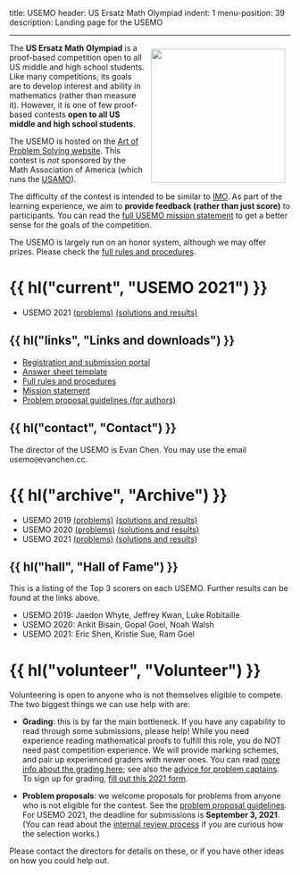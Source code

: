 title: USEMO
header: US Ersatz Math Olympiad
indent: 1
menu-position: 39
description: Landing page for the USEMO

---

<span style="float:right;padding:10px;">
<a href="static/usemo/usemo-logo.png">
<img width="240" src="static/usemo/usemo-logo.png" />
</a>
</span>

The **US Ersatz Math Olympiad** is a proof-based
competition open to all US middle and high school students.
Like many competitions, its goals are to
develop interest and ability in mathematics (rather than measure it).
However, it is one of few
proof-based contests **open to all US middle and high school students**.

The USEMO is hosted on the
[Art of Problem Solving website][aops-usemo].
This contest is *not* sponsored
by the Math Association of America
(which runs the [USAMO][usamo]).

The difficulty of the contest is intended to be similar to [IMO][imo].
As part of the learning experience,
we aim to **provide feedback (rather than just score)** to participants.
You can read the [full USEMO mission statement][mission]
to get a better sense for the goals of the competition.

The USEMO is largely run on an honor system, although we may offer prizes.
Please check the [full rules and procedures][rules].

# {{ hl("current", "USEMO 2021") }}

- USEMO 2021 [(problems)](exams/USEMO-2021.pdf) [(solutions and results)](exams/report-usemo-2021.pdf)

<!--
## {{ hl("schedule", "Schedule (for USEMO 2021)") }}

- Registration opens early October
	on [AoPS portal](https://aops.com/contests/usemo/).
	It remains open until end-of-day October 29 or when capacity is reached.
- Day I is Sat. **October 30 2021**, from 12:30pm ET to 5:00pm ET.
- Day II is Sun. **October 31 2021**, from 12:30pm ET to 5:00pm ET.

Additionally, an optional **test review**
will be held on **7pm ET** each day right after the exam.
I


<!--
## {{ hl("schedule", "Schedule (for USEMO 2021)") }}

- Registration opens early October
	on [AoPS portal](https://aops.com/contests/usemo/).
	It remains open until end-of-day October 29 or when capacity is reached.
- Day I is Sat. **October 30 2021**, from 12:30pm ET to 5:00pm ET.
- Day II is Sun. **October 31 2021**, from 12:30pm ET to 5:00pm ET.

Additionally, an optional **test review**
will be held on **7pm ET** each day right after the exam.
It will be hosted at [twitch.tv/vEnhance](https://twitch.tv/vEnhance).
The USEMO organizers will present solutions to all three problems
on that day and take any questions or comments from the live chat.
--> 

## {{ hl("links", "Links and downloads") }}

- [Registration and submission portal][aops-usemo]
- [Answer sheet template][answersheet]
- [Full rules and procedures][rules]
- [Mission statement][mission]
- [Problem proposal guidelines (for authors)][propose]

## {{ hl("contact", "Contact") }}

The director of the USEMO is Evan Chen.
You may use the email $\text{usemo}\texttt{@}\text{evanchen}{.}\text{cc}$.

# {{ hl("archive", "Archive") }}

- USEMO 2019 [(problems)](exams/USEMO-2019.pdf) [(solutions and results)](exams/report-usemo-2019.pdf)
- USEMO 2020 [(problems)](exams/USEMO-2020.pdf) [(solutions and results)](exams/report-usemo-2020.pdf)
- USEMO 2021 [(problems)](exams/USEMO-2021.pdf) [(solutions and results)](exams/report-usemo-2021.pdf)

## {{ hl("hall", "Hall of Fame") }}

This is a listing of the Top 3 scorers on each USEMO.
Further results can be found at the links above.

- USEMO 2019: Jaedon Whyte, Jeffrey Kwan, Luke Robitaille
- USEMO 2020: Ankit Bisain, Gopal Goel, Noah Walsh
- USEMO 2021: Eric Shen, Kristie Sue, Ram Goel

# {{ hl("volunteer", "Volunteer") }}

Volunteering is open to anyone who is not themselves eligible to compete.
The two biggest things we can use help with are:

- **Grading**: this is by far the main bottleneck.
	If you have any capability to read through some submissions, please help!
	While you need experience reading mathematical proofs
	to fulfill this role, you do NOT need past competition experience.
	We will provide marking schemes,
	and pair up experienced graders with newer ones.
	You can read [more info about the grading here][grading-info];
	see also the [advice for problem captains][captain].
	<br>
	To sign up for grading,
	[fill out this 2021 form](https://forms.gle/sBzaNAFLg3fzGKqw9).

- **Problem proposals**: we welcome proposals for problems
	from anyone who is not eligible for the contest.
	See the [problem proposal guidelines][propose].
	For USEMO 2021, the deadline for submissions is **September 3, 2021**.
	(You can read about the [internal review process][review]
	if you are curious how the selection works.)

Please contact the directors for details on these,
or if you have other ideas on how you could help out.

[usamts]: https://usamts.org/
[imo]: https://www.imo-official.org
[usamo]: https://en.wikipedia.org/wiki/United_States_of_America_Mathematical_Olympiad

[answersheet]: static/usemo/answer-template-usemo.pdf
[mission]: static/usemo/mission-usemo.pdf
[rules]: static/usemo/rules-usemo.pdf
[captain]: static/usemo/captain-guidance-usemo.pdf
[grading-info]: static/usemo/grading-brief-usemo.pdf
[propose]: static/usemo/proposal-guidelines-usemo.pdf
[signup]: https://forms.gle/P7tqip2xst8EMXLJ7
[aops-usemo]: https://www.aops.com/contests/usemo
[review]: https://blog.evanchen.cc/2020/12/16/usemo-problem-development-behind-the-scenes/
